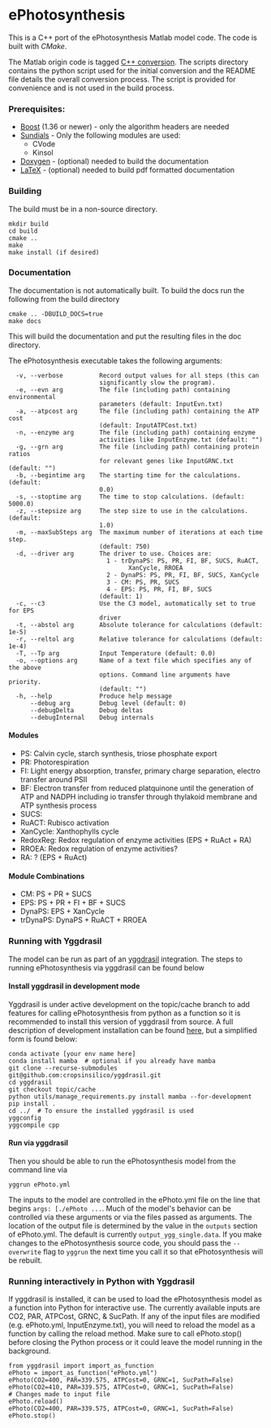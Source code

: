 # ePhotosynthesis

This is a C++ port of the ePhotosynthesis Matlab model code. The code is built with
*CMake*.

The Matlab origin code is tagged [C++ conversion](https://github.com/cropsinsilico/ePhotosynthesis/releases/tag/1.0.0). The scripts
directory contains the python script used for the initial conversion and the README file details the overall conversion process.
The script is provided for convenience and is not used in the build process.

### Prerequisites:
- [Boost](https://www.boost.org/) (1.36 or newer) - only the algorithm headers are needed
- [Sundials](https://computing.llnl.gov/projects/sundials) - Only the following modules are used:
  - CVode
  - Kinsol
- [Doxygen](https://www.doxygen.nl/index.html) - (optional) needed to build the documentation
- [LaTeX](https://www.latex-project.org/) - (optional) needed to build pdf formatted documentation

### Building
The build must be in a non-source directory.
```
mkdir build
cd build
cmake ..
make
make install (if desired)
```

### Documentation
The documentation is not automatically built. To build the docs run the following from the build directory
```
cmake .. -DBUILD_DOCS=true
make docs
```

This will build the documentation and put the resulting files in the doc directory.

The ePhotosynthesis executable takes the following arguments:
```
  -v, --verbose          Record output values for all steps (this can
                         significantly slow the program).
  -e, --evn arg          The file (including path) containing environmental
                         parameters (default: InputEvn.txt)
  -a, --atpcost arg      The file (including path) containing the ATP cost
                         (default: InputATPCost.txt)
  -n, --enzyme arg       The file (including path) containing enzyme
                         activities like InputEnzyme.txt (default: "")
  -g, --grn arg          The file (including path) containing protein ratios
                         for relevant genes like InputGRNC.txt (default: "")
  -b, --begintime arg    The starting time for the calculations. (default:
                         0.0)
  -s, --stoptime arg     The time to stop calculations. (default: 5000.0)
  -z, --stepsize arg     The step size to use in the calculations. (default:
                         1.0)
  -m, --maxSubSteps arg  The maximum number of iterations at each time step.
                         (default: 750)
  -d, --driver arg       The driver to use. Choices are:                     
                           1 - trDynaPS: PS, PR, FI, BF, SUCS, RuACT,        
                                 XanCycle, RROEA                             
                           2 - DynaPS: PS, PR, FI, BF, SUCS, XanCycle        
                           3 - CM: PS, PR, SUCS                              
                           4 - EPS: PS, PR, FI, BF, SUCS                    
                         (default: 1)
  -c, --c3               Use the C3 model, automatically set to true for EPS
                         driver
  -t, --abstol arg       Absolute tolerance for calculations (default: 1e-5)
  -r, --reltol arg       Relative tolerance for calculations (default: 1e-4)
  -T, --Tp arg           Input Temperature (default: 0.0)
  -o, --options arg      Name of a text file which specifies any of the above
                         options. Command line arguments have priority.
                         (default: "")
  -h, --help             Produce help message
      --debug arg        Debug level (default: 0)
      --debugDelta       Debug deltas
      --debugInternal    Debug internals
```

#### Modules

- PS: Calvin cycle, starch synthesis, triose phosphate export
- PR: Photorespiration
- FI: Light energy absorption, transfer, primary charge separation, electro transfer around PSII
- BF: Electron transfer from reduced platquinone until the generation of ATP and NADPH including io transfer through thylakoid membrane and ATP synthesis process
- SUCS: 
- RuACT: Rubisco activation
- XanCycle: Xanthophylls cycle
- RedoxReg: Redox regulation of enzyme activities (EPS + RuAct + RA)
- RROEA: Redox regulation of enzyme activities?
- RA: ? (EPS + RuAct)

#### Module Combinations
- CM: PS + PR + SUCS
- EPS: PS + PR + FI + BF + SUCS
- DynaPS: EPS + XanCycle
- trDynaPS: DynaPS + RuACT + RROEA

### Running with Yggdrasil

The model can be run as part of an [yggdrasil](https://github.com/cropsinsilico/yggdrasil) integration. The steps to running ePhotosynthesis via yggdrasil can be found below

#### Install yggdrasil in development mode

Yggdrasil is under active development on the topic/cache branch to add features for calling ePhotosynthesis from python as a function so it is recommended to install this version of yggdrasil from source. A full description of development installation can be found [here](https://cropsinsilico.github.io/yggdrasil/development/general.html#dev-env-rst), but a simplified form is found below:
```
conda activate [your env name here]
conda install mamba  # optional if you already have mamba
git clone --recurse-submodules git@github.com:cropsinsilico/yggdrasil.git
cd yggdrasil
git checkout topic/cache
python utils/manage_requirements.py install mamba --for-development
pip install .
cd ../  # To ensure the installed yggdrasil is used
yggconfig
yggcompile cpp
```

#### Run via yggdrasil

Then you should be able to run the ePhotosynthesis model from the command line via

```
yggrun ePhoto.yml
```

The inputs to the model are controlled in the ePhoto.yml file on the line that begins `args: [./ePhoto ...`. Much of the model's behavior can be controlled via these arguments or via the files passed as arguments. The location of the output file is determined by the value in the `outputs` section of ePhoto.yml. The default is currently `output_ygg_single.data`. If you make changes to the ePhotosynthesis source code, you should pass the `--overwrite` flag to `yggrun` the next time you call it so that ePhotosynthesis will be rebuilt.

### Running interactively in Python with Yggdrasil

If yggdrasil is installed, it can be used to load the ePhotosynthesis model as a function into Python for interactive use. The currently available inputs are CO2, PAR, ATPCost, GRNC, & SucPath. If any of the input files are modified (e.g. ePhoto.yml, InputEnzyme.txt), you will need to reload the model as a function by calling the reload method.
Make sure to call ePhoto.stop() before closing the Python process or it could leave the model running in the background.
```
from yggdrasil import import_as_function
ePhoto = import_as_function("ePhoto.yml")
ePhoto(CO2=400, PAR=339.575, ATPCost=0, GRNC=1, SucPath=False)
ePhoto(CO2=410, PAR=339.575, ATPCost=0, GRNC=1, SucPath=False)
# Changes made to input file
ePhoto.reload()
ePhoto(CO2=400, PAR=339.575, ATPCost=0, GRNC=1, SucPath=False)
ePhoto.stop()
```

